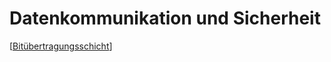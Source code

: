 # Datenkommunikation und Sicherheit

[[Bitübertragungsschicht]]

[//begin]: # "Autogenerated link references for markdown compatibility"
[Bitübertragungsschicht]: Bitübertragungsschicht "Bitübertragungsschicht"
[//end]: # "Autogenerated link references"